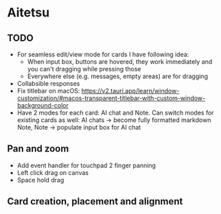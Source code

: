 # Aitetsu

## TODO

- For seamless edit/view mode for cards I have following idea:
  - When input box, buttons are hovered, they work immediately and you can't dragging while pressing those
  - Everywhere else (e.g. messages, empty areas) are for dragging
- Collabsible responses
- Fix titlebar on macOS: https://v2.tauri.app/learn/window-customization/#macos-transparent-titlebar-with-custom-window-background-color
- Have 2 modes for each card: AI chat and Note. Can switch modes for existing cards as well: AI chats -> become fully formatted markdown Note, Note -> populate input box for AI chat

## Pan and zoom

- Add event handler for touchpad 2 finger panning
- Left click drag on canvas
- Space hold drag

## Card creation, placement and alignment
